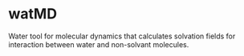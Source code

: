 # watMD
Water tool for molecular dynamics that calculates solvation fields for interaction between water and non-solvant molecules.
